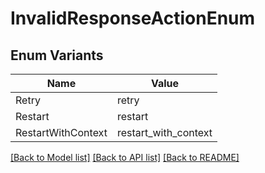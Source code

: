 # InvalidResponseActionEnum

## Enum Variants

| Name | Value |
|---- | -----|
| Retry | retry |
| Restart | restart |
| RestartWithContext | restart_with_context |


[[Back to Model list]](../README.md#documentation-for-models) [[Back to API list]](../README.md#documentation-for-api-endpoints) [[Back to README]](../README.md)


